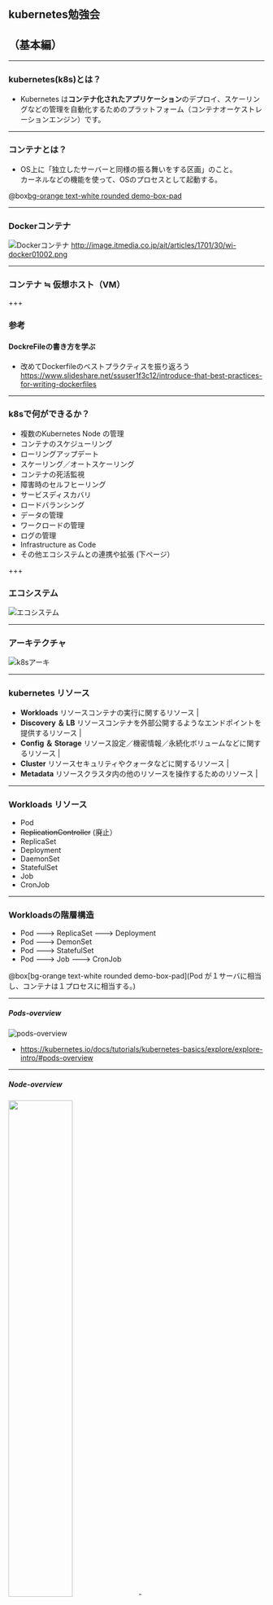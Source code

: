## kubernetes勉強会
## （基本編）

---

### kubernetes(k8s)とは？
- Kubernetes は**コンテナ化されたアプリケーション**のデプロイ、スケーリングなどの管理を自動化するためのプラットフォーム（コンテナオーケストレーションエンジン）です。

---

### コンテナとは？
- OS上に「独立したサーバーと同様の振る舞いをする区画」のこと。  
  カーネルなどの機能を使って、OSのプロセスとして起動する。

@box[bg-orange text-white rounded demo-box-pad](LinuxOSのコンテナでWindowsのアプリは動かない！)

--- 

### Dockerコンテナ
![Dockerコンテナ](http://image.itmedia.co.jp/ait/articles/1701/30/wi-docker01002.png)
http://image.itmedia.co.jp/ait/articles/1701/30/wi-docker01002.png

---

### コンテナ ≒ 仮想ホスト（VM） 

+++

### 参考
#### DockreFileの書き方を学ぶ
- 改めてDockerfileのベストプラクティスを振り返ろう
  https://www.slideshare.net/ssuser1f3c12/introduce-that-best-practices-for-writing-dockerfiles

---

### k8sで何ができるか？
  - 複数のKubernetes Node の管理
  - コンテナのスケジューリング
  - ローリングアップデート
  - スケーリング／オートスケーリング
  - コンテナの死活監視
  - 障害時のセルフヒーリング
  - サービスディスカバリ
  - ロードバランシング
  - データの管理
  - ワークロードの管理
  - ログの管理
  - Infrastructure as Code
  - その他エコシステムとの連携や拡張 (下ページ）

+++

### エコシステム  

![エコシステム](https://landscape.cncf.io/images/landscape.png)

---

### アーキテクチャ

![k8sアーキ](https://camo.qiitausercontent.com/c2d6e9c630a7fcfcbb6638f104d1718e7e603276/68747470733a2f2f71696974612d696d6167652d73746f72652e73332e616d617a6f6e6177732e636f6d2f302f3130303337372f38333032633861362d383361322d333633312d613662342d3762643535356433613138622e706e67)

---

### kubernetes リソース
- **Workloads**
  リソースコンテナの実行に関するリソース |
- **Discovery ＆ LB**
  リソースコンテナを外部公開するようなエンドポイントを提供するリソース |
- **Config ＆ Storage**
  リソース設定／機密情報／永続化ボリュームなどに関するリソース |
- **Cluster**
  リソースセキュリティやクォータなどに関するリソース |
- **Metadata**
  リソースクラスタ内の他のリソースを操作するためのリソース |

---

### Workloads リソース
- Pod
- ~~ReplicationController~~ (廃止）
- ReplicaSet
- Deployment
- DaemonSet
- StatefulSet
- Job
- CronJob

---

### Workloadsの階層構造

- Pod  ---> ReplicaSet  ---> Deployment 
- Pod  ---> DemonSet
- Pod  ---> StatefulSet
- Pod  ---> Job         ---> CronJob

@box[bg-orange text-white rounded demo-box-pad](Pod が１サーバに相当し、コンテナは１プロセスに相当する。)

---

##### Pods-overview

![pods-overview](https://d33wubrfki0l68.cloudfront.net/fe03f68d8ede9815184852ca2a4fd30325e5d15a/98064/docs/tutorials/kubernetes-basics/public/images/module_03_pods.svg)

- https://kubernetes.io/docs/tutorials/kubernetes-basics/explore/explore-intro/#pods-overview

---

##### Node-overview

<img src="https://d33wubrfki0l68.cloudfront.net/5cb72d407cbe2755e581b6de757e0d81760d5b86/a9df9/docs/tutorials/kubernetes-basics/public/images/module_03_nodes.svg" width=50%>
- https://kubernetes.io/docs/tutorials/kubernetes-basics/explore/explore-intro/#node-overview

---

### Discovery & LB リソース
- Service
  - ClusterIP ★
  - ExternalIP（ClusterIP の一種）
  - NodePort ★
  - LoadBalancer
  - Headless（None）
  - ExternalName
  - None-Selector
- Ingress ★

---

### Service の役割
- L4 LoadBalancing
- クラスタ内DNSによる名前解決
- ラベルを利用したPodのサービスディスカバリ

---

### Ingress の役割
- L7 LoadBalancing
- HTTPS終端
- パスベースルーティング

---

#### ClusterIP

![clusterip](https://thinkit.co.jp/sites/default/files/article_node/1373807.jpg)

---

### kind: Service の type: ClusterIP

```
apiVersion: v1
kind: Service
metadata:
  name: sample-clusterip
spec:
  type: ClusterIP
  ports:
    - name: "http-port"
      protocol: "TCP"
      port: 8080
      targetPort: 80
  selector:
    app: sample-app

# ClusterIP Serviceを作成
$ kubectl apply -f clusterip_sample.yml
```

---

#### NodePort

![nodeport](https://thinkit.co.jp/sites/default/files/article_node/1373809.jpg)

---

### kind: Service の type: NodePort

```
apiVersion: v1
kind: Service
metadata:
  name: sample-nodeport
spec:
  type: NodePort
  ports:
    - name: "http-port"
      protocol: "TCP"
      port: 8080
      targetPort: 80
      nodePort: 30080
  selector:
    app: sample-app

# NodePort Serviceの作成
kubectl apply -f nodeport_sample.yml
```

---

### Ingress
# @size[1.5em](LBは一旦Nginx Podまで転送し、NginxがL7相当の処理を行い対象のPodへ転送します。このとき、Nginx Podから対象のPodまではNodePortは通らず、直接PodのIP宛に送られます。)

![ingress](https://thinkit.co.jp/sites/default/files/article_node/1373904.jpg)



---

### 小ネタ
- kubectlコマンドのパラメタ補完（必須！）
  https://kubernetes.io/docs/tasks/tools/install-kubectl/#enabling-shell-autocompletion


---

終わり
